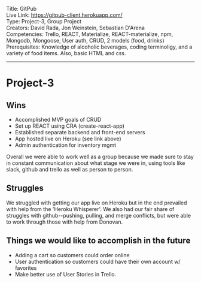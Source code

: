 Title: GitPub <br>
Live Link: https://gitpub-client.herokuapp.com/ <br>
Type: Project-3, Group Project<br>
Creators: David Rada, Jon Weinstein, Sebastian D'Arena <br>
Competencies: Trello, REACT, Materialize, REACT-materialize, npm,
Mongodb, Mongoose, User auth, CRUD, 2 models (food, drinks)<br>
Prerequisites: Knowledge of alcoholic beverages, coding terminoligy,
and a variety of food items. Also, basic HTML and css.

---
# Project-3

## Wins
* Accomplished MVP goals of CRUD<br>
* Set up REACT using CRA (create-react-app)<br>
* Established separate backend and front-end servers<br>
* App hosted live on Heroku (see link above) <br>
* Admin authentication for inventory mgmt<br>

<p>Overall we were able to work well as a group because we made sure to stay in constant communication about what stage we were in, using tools like slack, github and trello as well as person to person.<p>

## Struggles
<p>We struggled with getting our app live on Heroku but in the end prevailed with help from the 'Heroku Whisperer'. We also had our fair share of struggles with github--pushing, pulling, and merge conflicts, but were able to work through those with help from Donovan.<p>
  
## Things we would like to accomplish in the future
* Adding a cart so customers could order online<br>
* User authentication so customers could have their own account w/ favorites<br>
* Make better use of User Stories in Trello.



